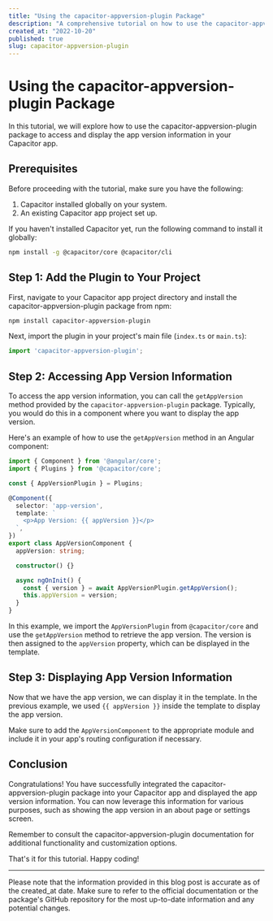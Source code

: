 ```yaml
---
title: "Using the capacitor-appversion-plugin Package"
description: "A comprehensive tutorial on how to use the capacitor-appversion-plugin package in your Capacitor app."
created_at: "2022-10-20"
published: true
slug: capacitor-appversion-plugin
---
```


# Using the capacitor-appversion-plugin Package

In this tutorial, we will explore how to use the capacitor-appversion-plugin package to access and display the app version information in your Capacitor app.

## Prerequisites

Before proceeding with the tutorial, make sure you have the following:

1. Capacitor installed globally on your system.
2. An existing Capacitor app project set up.

If you haven't installed Capacitor yet, run the following command to install it globally:

```bash
npm install -g @capacitor/core @capacitor/cli
```

## Step 1: Add the Plugin to Your Project

First, navigate to your Capacitor app project directory and install the capacitor-appversion-plugin package from npm:

```bash
npm install capacitor-appversion-plugin
```

Next, import the plugin in your project's main file (`index.ts` or `main.ts`):

```ts
import 'capacitor-appversion-plugin';
```

## Step 2: Accessing App Version Information

To access the app version information, you can call the `getAppVersion` method provided by the `capacitor-appversion-plugin` package. Typically, you would do this in a component where you want to display the app version.

Here's an example of how to use the `getAppVersion` method in an Angular component:

```ts
import { Component } from '@angular/core';
import { Plugins } from '@capacitor/core';

const { AppVersionPlugin } = Plugins;

@Component({
  selector: 'app-version',
  template: `
    <p>App Version: {{ appVersion }}</p>
  `,
})
export class AppVersionComponent {
  appVersion: string;

  constructor() {}

  async ngOnInit() {
    const { version } = await AppVersionPlugin.getAppVersion();
    this.appVersion = version;
  }
}
```

In this example, we import the `AppVersionPlugin` from `@capacitor/core` and use the `getAppVersion` method to retrieve the app version. The version is then assigned to the `appVersion` property, which can be displayed in the template.

## Step 3: Displaying App Version Information

Now that we have the app version, we can display it in the template. In the previous example, we used `{{ appVersion }}` inside the template to display the app version.

Make sure to add the `AppVersionComponent` to the appropriate module and include it in your app's routing configuration if necessary.

## Conclusion

Congratulations! You have successfully integrated the capacitor-appversion-plugin package into your Capacitor app and displayed the app version information. You can now leverage this information for various purposes, such as showing the app version in an about page or settings screen.

Remember to consult the capacitor-appversion-plugin documentation for additional functionality and customization options.

That's it for this tutorial. Happy coding!

---
Please note that the information provided in this blog post is accurate as of the created_at date. Make sure to refer to the official documentation or the package's GitHub repository for the most up-to-date information and any potential changes.